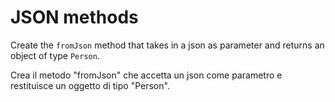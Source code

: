 # JSON methods

Create the `fromJson` method that takes in a json as parameter and returns an object of type `Person`.

Crea il metodo "fromJson" che accetta un json come parametro e restituisce un oggetto di tipo "Person".
